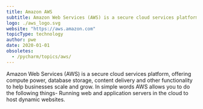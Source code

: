 ```yaml
---
title: Amazon AWS
subtitle: Amazon Web Services (AWS) is a secure cloud services platform
logo: ./aws_logo.svg
website: "https://aws.amazon.com"
topicType: technology
author: pwe
date: 2020-01-01
obsoletes:
  - /pycharm/topics/aws/
---
```


Amazon Web Services (AWS) is a secure cloud services platform, offering compute power, database storage, content delivery and other functionality to help businesses scale and grow. In simple words AWS allows you to do the following things- Running web and application servers in the cloud to host dynamic websites.
